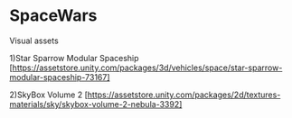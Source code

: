 # SpaceWars


Visual assets 

1)Star Sparrow Modular Spaceship [https://assetstore.unity.com/packages/3d/vehicles/space/star-sparrow-modular-spaceship-73167]

2)SkyBox Volume 2 [https://assetstore.unity.com/packages/2d/textures-materials/sky/skybox-volume-2-nebula-3392]

